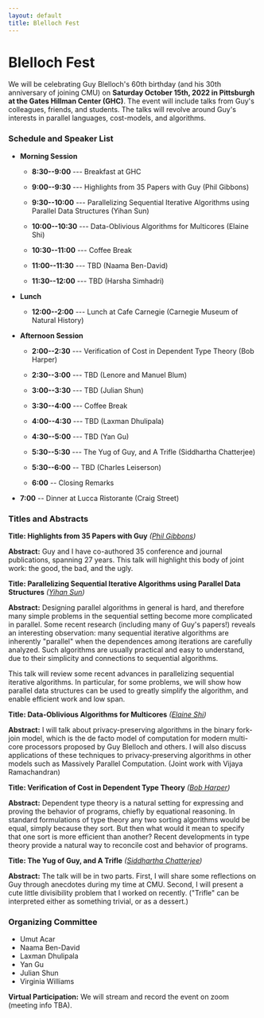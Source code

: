 ```yaml
---
layout: default
title: Blelloch Fest
---
```


# Blelloch Fest

We will be celebrating Guy Blelloch's 60th birthday (and his 30th
anniversary of joining CMU) on <b>Saturday October 15th, 2022 in
Pittsburgh at the Gates Hillman Center (GHC)</b>. The event will
include talks from Guy's colleagues, friends, and students. The talks
will revolve around Guy's interests in parallel languages,
cost-models, and algorithms.

### Schedule and Speaker List

* <b>Morning Session</b>
  * <b>8:30--9:00</b> --- Breakfast at GHC

  * <b>9:00--9:30</b> --- Highlights from 35 Papers with Guy (Phil Gibbons)
  * <b>9:30--10:00</b> --- Parallelizing Sequential Iterative Algorithms using Parallel Data Structures (Yihan Sun)
  * <b>10:00--10:30</b> --- Data-Oblivious Algorithms for Multicores (Elaine Shi)

  * <b>10:30--11:00</b> --- Coffee Break

  * <b>11:00--11:30</b> ---  TBD (Naama Ben-David)
  * <b>11:30--12:00</b> ---  TBD (Harsha Simhadri)

* <b>Lunch</b>
  * <b>12:00--2:00</b> --- Lunch at Cafe Carnegie (Carnegie Museum of Natural History)

* <b>Afternoon Session</b>
  * <b>2:00--2:30</b> --- Verification of Cost in Dependent Type Theory (Bob Harper)
  * <b>2:30--3:00</b> --- TBD (Lenore and Manuel Blum)
  * <b>3:00--3:30</b> --- TBD (Julian Shun)
  
  * <b>3:30--4:00</b> --- Coffee Break

  * <b>4:00--4:30</b> --- TBD (Laxman Dhulipala)
  * <b>4:30--5:00</b> --- TBD (Yan Gu)
  * <b>5:30--5:30</b> --- The Yug of Guy, and A Trifle (Siddhartha Chatterjee)
  * <b>5:30--6:00</b> -- TBD (Charles Leiserson)
  * <b>6:00</b> -- Closing Remarks

* <b>7:00</b> -- Dinner at Lucca Ristorante (Craig Street)

### Titles and Abstracts


<b>Title: Highlights from 35 Papers with Guy</b> <em>([Phil Gibbons][phil])</em>

<b> Abstract:</b>
Guy and I have co-authored 35 conference and journal publications, spanning 27 years. This talk will highlight this body of joint work: the good, the bad, and the ugly. 


<b>Title: Parallelizing Sequential Iterative Algorithms using Parallel Data Structures</b> <em>([Yihan Sun][yihans])</em>

<b> Abstract:</b>
Designing parallel algorithms in general is hard, and therefore many simple problems in the sequential setting become more complicated in parallel. 
Some recent research (including many of Guy's papers!) reveals an interesting observation: many sequential iterative algorithms are inherently "parallel" when the dependences among iterations are carefully analyzed. Such algorithms are usually practical and easy to understand, due to their simplicity and connections to sequential algorithms. 

This talk will review some recent advances in parallelizing sequential iterative algorithms. In particular, for some problems, we will show how parallel data structures can be used to greatly simplify the algorithm, and enable efficient work and low span. 



<b>Title: Data-Oblivious Algorithms for Multicores</b> <em>([Elaine Shi][elaine])</em>

<b> Abstract:</b>
I will talk about privacy-preserving algorithms in the binary fork-join model, which is the de facto model of computation for modern multi-core processors proposed by Guy Blelloch and others. I will also discuss applications of these techniques to privacy-preserving algorithms in other models such as Massively Parallel Computation. (Joint work with Vijaya Ramachandran)


<b>Title: Verification of Cost in Dependent Type Theory</b> <em>([Bob Harper][bob])</em>

<b> Abstract:</b>
Dependent type theory is a natural setting for expressing and proving the behavior of programs, chiefly by equational reasoning.  In standard formulations of type theory any two sorting algorithms would be equal, simply because they sort.  But then what would it mean to specify that one sort is more efficient than another?  Recent developments in type theory provide a natural way to reconcile cost and behavior of programs.


<b>Title: The Yug of Guy, and A Trifle</b> <em>([Siddhartha Chatterjee][sid])</em>

<b> Abstract:</b>
The talk will be in two parts. First, I will share some reflections on Guy through anecdotes during my time at CMU. Second, I will present a cute little divisibility problem that I worked on recently. ("Trifle" can be interpreted either as something trivial, or as a dessert.)




### Organizing Committee
* Umut Acar
* Naama Ben-David
* Laxman Dhulipala
* Yan Gu
* Julian Shun
* Virginia Williams

<b>Virtual Participation:</b> We will stream and record the event on zoom (meeting info TBA).



[acmharass]: https://www.acm.org/special-interest-groups/volunteer-resources/officers-manual/policy-against-discrimination-and-harassment
[spaa]: https://spaa.acm.org/
[laxman]: https://ldhulipala.github.io/
[yan]: https://www.cs.ucr.edu/~ygu/
[yihans]: https://www.cs.ucr.edu/~yihans/ 
[phil]: http://www.cs.cmu.edu/~gibbons/
[elaine]: http://elaineshi.com/
[bob]: http://www.cs.cmu.edu/~rwh/
[sid]:https://www.cs.utexas.edu/people/faculty-researchers/siddhartha-chatterjee 
[kuba]: https://research.google/people/105517/
[lars]: https://scholar.google.de/citations?user=G5XO7J4AAAAJ&hl=en
[brian]: https://brianwheatman.com/
[julian]: https://people.csail.mit.edu/jshun/
[zoomlink]: https://docs.google.com/document/d/1om-PvjaC49-zOxKRjcUxOGXcDayXjpq6VtrXr8CEoEg
[form]: https://forms.gle/myvcibc9Bs7wrJPd7
